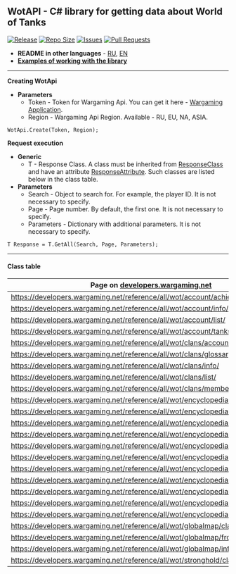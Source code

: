 ## WotAPI - C# library for getting data about World of Tanks
[![Release](https://img.shields.io/github/v/release/BinaryWriter/WotAPI)](https://github.com/BinaryWriter/WotAPI/releases) [![Repo Size](https://img.shields.io/github/repo-size/BinaryWriter/WotAPI)](https://github.com/BinaryWriter/WotAPI) [![Issues](https://img.shields.io/github/issues/BinaryWriter/WotAPI)](https://github.com/BinaryWriter/WotAPI/issues) [![Pull Requests](https://img.shields.io/github/issues-pr/BinaryWriter/WotAPI)](https://github.com/BinaryWriter/WotAPI/pulls)

- **README in other languages** - [RU](https://github.com/BinaryWriter/WotAPI/blob/master/README-RU.md), [EN](https://github.com/BinaryWriter/WotAPI/blob/master/README.md)
- [**Examples of working with the library**](https://github.com/BinaryWriter/WotAPI/blob/master/EXAMPLES.md)
---
**Creating WotApi**
- **Parameters**
  - Token - Token for Wargaming Api.  You can get it here - [Wargaming Application](https://developers.wargaming.net/applications/).
  - Region - Wargaming Api Region. Available - RU, EU, NA, ASIA.
```CSHARP
WotApi.Create(Token, Region);
```

**Request execution**
- **Generic**
  - T - Response Class. A class must be inherited from [ResponseClass](https://github.com/BinaryWriter/WotAPI/blob/master/WotAPI/ResponseClass.cs) and have an attribute [ResponseAttribute](https://github.com/BinaryWriter/WotAPI/blob/master/WotAPI/ResponseAttribute.cs). Such classes are listed below in the class table.
- **Parameters**
  - Search - Object to search for. For example, the player ID. It is not necessary to specify.
  - Page - Page number. By default, the first one. It is not necessary to specify.
  - Parameters - Dictionary with additional parameters. It is not necessary to specify.
```CSHARP
T Response = T.GetAll(Search, Page, Parameters);
```

---
#### Class table
| Page on [developers.wargaming.net](https://developers.wargaming.net)              | Class in [WotAPI](https://github.com/BinaryWriter/WotAPI)                                                                                    |
|-----------------------------------------------------------------------------------|----------------------------------------------------------------------------------------------------------------------------------------------|
| https://developers.wargaming.net/reference/all/wot/account/achievements/          | [WotAPI.Api.Accounts.Player.Achievements](https://github.com/BinaryWriter/WotAPI/blob/master/src/WotAPI/Api/Accounts/Player/Achievements.cs) |
| https://developers.wargaming.net/reference/all/wot/account/info/                  | [WotAPI.Api.Accounts.Player.Info](https://github.com/BinaryWriter/WotAPI/blob/master/src/WotAPI/Api/Accounts/Player/Info.cs)                 |
| https://developers.wargaming.net/reference/all/wot/account/list/                  | [WotAPI.Api.Accounts.Players](https://github.com/BinaryWriter/WotAPI/blob/master/src/WotAPI/Api/Accounts/Players.cs)                         |
| https://developers.wargaming.net/reference/all/wot/account/tanks/                 | [WotAPI.Api.Accounts.Player.Vehicles](https://github.com/BinaryWriter/WotAPI/blob/master/src/WotAPI/Api/Accounts/Player/Vehicles.cs)         |
| https://developers.wargaming.net/reference/all/wot/clans/accountinfo/             | [WotAPI.Api.Clans.Player.Info](https://github.com/BinaryWriter/WotAPI/blob/master/src/WotAPI/Api/Clans/Player/Info.cs)                       |
| https://developers.wargaming.net/reference/all/wot/clans/glossary/                | [WotAPI.Api.Clans.Clan.Glossary](https://github.com/BinaryWriter/WotAPI/blob/master/src/WotAPI/Api/Clans/Clan/Glossary.cs)                   |
| https://developers.wargaming.net/reference/all/wot/clans/info/                    | [WotAPI.Api.Clans.Clan.Info](https://github.com/BinaryWriter/WotAPI/blob/master/src/WotAPI/Api/Clans/Clan/Info.cs)                           |
| https://developers.wargaming.net/reference/all/wot/clans/list/                    | [WotAPI.Api.Clans.Clans](https://github.com/BinaryWriter/WotAPI/blob/master/src/WotAPI/Api/Clans/Clans.cs)                                   |
| https://developers.wargaming.net/reference/all/wot/clans/memberhistory/           | [WotAPI.Api.Clans.Player.History](https://github.com/BinaryWriter/WotAPI/blob/master/src/WotAPI/Api/Clans/Player/History.cs)                 |
| https://developers.wargaming.net/reference/all/wot/encyclopedia/achievements/     | [WotAPI.Api.Tankopedia.Achievements](https://github.com/BinaryWriter/WotAPI/blob/master/src/WotAPI/Api/Tankopedia/Achievements.cs)           |
| https://developers.wargaming.net/reference/all/wot/encyclopedia/arenas/           | [WotAPI.Api.Tankopedia.Maps](https://github.com/BinaryWriter/WotAPI/blob/master/src/WotAPI/Api/Tankopedia/Maps.cs)                           |
| https://developers.wargaming.net/reference/all/wot/encyclopedia/badges/           | [WotAPI.Api.Tankopedia.Badges](https://github.com/BinaryWriter/WotAPI/blob/master/src/WotAPI/Api/Tankopedia/Badges.cs)                       |
| https://developers.wargaming.net/reference/all/wot/encyclopedia/boosters/         | [WotAPI.Api.Tankopedia.PersonalReserves](https://github.com/BinaryWriter/WotAPI/blob/master/src/WotAPI/Api/Tankopedia/PersonalReserves.cs)   |
| https://developers.wargaming.net/reference/all/wot/encyclopedia/crewroles/        | [WotAPI.Api.Tankopedia.Crew.Roles](https://github.com/BinaryWriter/WotAPI/blob/master/src/WotAPI/Api/Tankopedia/Crew/Roles.cs)               |
| https://developers.wargaming.net/reference/all/wot/encyclopedia/crewskills/       | [WotAPI.Api.Tankopedia.Crew.Skills](https://github.com/BinaryWriter/WotAPI/blob/master/src/WotAPI/Api/Tankopedia/Crew/Skills.cs)             |
| https://developers.wargaming.net/reference/all/wot/encyclopedia/info/             | [WotAPI.Api.Tankopedia.Info](https://github.com/BinaryWriter/WotAPI/blob/master/src/WotAPI/Api/Tankopedia/Info.cs)                           |
| https://developers.wargaming.net/reference/all/wot/encyclopedia/personalmissions/ | [WotAPI.Api.Tankopedia.PersonalMissions](https://github.com/BinaryWriter/WotAPI/blob/master/src/WotAPI/Api/Tankopedia/PersonalMissions.cs)   |
| https://developers.wargaming.net/reference/all/wot/encyclopedia/provisions/       | [WotAPI.Api.Tankopedia.Equipment](https://github.com/BinaryWriter/WotAPI/blob/master/src/WotAPI/Api/Tankopedia/Equipment.cs)                 |
| https://developers.wargaming.net/reference/all/wot/encyclopedia/vehicles/         | [WotAPI.Api.Tankopedia.Vehicle.Info](https://github.com/BinaryWriter/WotAPI/blob/master/src/WotAPI/Api/Tankopedia/Vehicle/Info.cs)           |
| https://developers.wargaming.net/reference/all/wot/encyclopedia/vehicleprofile/   | [WotAPI.Api.Tankopedia.Vehicle.Profile](https://github.com/BinaryWriter/WotAPI/blob/master/src/WotAPI/Api/Tankopedia/Vehicle/Profile.cs)     |
| https://developers.wargaming.net/reference/all/wot/globalmap/claninfo/            | [WotAPI.Api.GlobalMap.Clan.Info](https://github.com/BinaryWriter/WotAPI/blob/master/src/WotAPI/Api/GlobalMap/Clan/Info.cs)                   |
| https://developers.wargaming.net/reference/all/wot/globalmap/fronts/              | [WotAPI.Api.GlobalMap.Fronts](https://github.com/BinaryWriter/WotAPI/blob/master/src/WotAPI/Api/GlobalMap/Fronts.cs)                         |
| https://developers.wargaming.net/reference/all/wot/globalmap/info/                | [WotAPI.Api.GlobalMap.Status](https://github.com/BinaryWriter/WotAPI/blob/master/src/WotAPI/Api/GlobalMap/Status.cs)                         |
| https://developers.wargaming.net/reference/all/wot/stronghold/claninfo/           | [WotAPI.Api.Strongholds.Clan.Info](https://github.com/BinaryWriter/WotAPI/blob/master/src/WotAPI/Api/Strongholds/Clan/Info.cs)               |